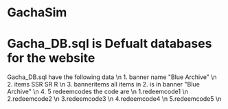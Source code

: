 
# GachaSim

# Gacha_DB.sql is Defualt databases for the website
  Gacha_DB.sql have the following data \n
    1. banner name "Blue Archive" \n
    2. items SSR SR R \n
    3. banneritems all items in 2. is in banner "Blue Archive" \n
    4. 5 redeemcodes the code are \n
       1.redeemcode1 \n
       2.redeemcode2 \n
       3.redeemcode3 \n
       4.redeemcode4 \n
       5.redeemcode5 \n
